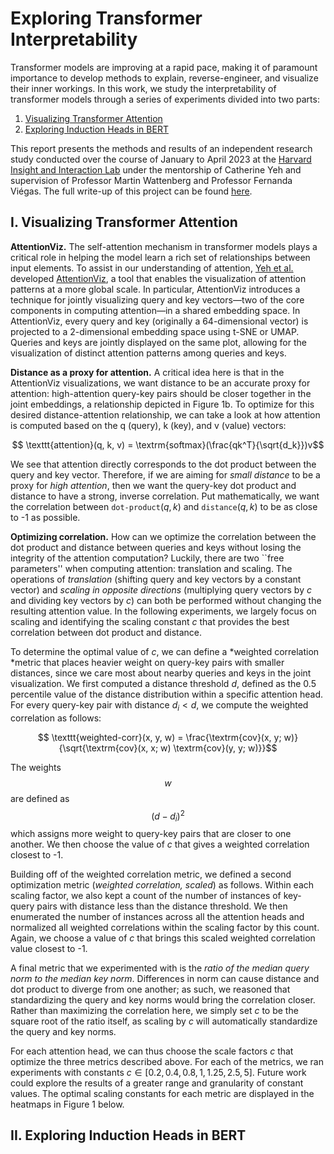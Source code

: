 # Exploring Transformer Interpretability

Transformer models are improving at a rapid pace, making it of paramount importance to develop methods to explain, reverse-engineer, and visualize their inner workings. In this work, we study the interpretability of transformer models through a series of experiments divided into two parts:

1. [Visualizing Transformer Attention](#I.-Visualizing-Transformer-Attention)
2. [Exploring Induction Heads in BERT](#II.-Exploring-Induction-Heads-in-BERT)

This report presents the methods and results of an independent research study conducted over the course of January to April 2023 at the [Harvard Insight and Interaction Lab](https://insight.seas.harvard.edu/) under the mentorship of Catherine Yeh and supervision of Professor Martin Wattenberg and Professor Fernanda Viégas. The full write-up of this project can be found [here](Paper.pdf).



## I. Visualizing Transformer Attention

**AttentionViz.** The self-attention mechanism in transformer models plays a critical role in helping the model learn a rich set of relationships between input elements. To assist in our understanding of attention, [Yeh et al.](https://arxiv.org/abs/2305.03210) developed [AttentionViz](http://attentionviz.com/), a tool that enables the visualization of attention patterns at a more global scale. In particular, AttentionViz introduces a technique for jointly visualizing query and key vectors—two of the core components in computing attention—in a shared embedding space. In AttentionViz, every query and key (originally a 64-dimensional vector) is projected to a 2-dimensional embedding space using t-SNE or UMAP. Queries and keys are jointly displayed on the same plot, allowing for the visualization of distinct attention patterns among queries and keys.

**Distance as a proxy for attention.** A critical idea here is that in the AttentionViz visualizations, we
want distance to be an accurate proxy for attention: high-attention query-key pairs should be closer together in the joint embeddings, a relationship depicted in Figure 1b. To optimize for this desired distance-attention
relationship, we can take a look at how attention is computed based on the q (query), k (key), and v (value)
vectors:

$$ \texttt{attention}(q, k, v) = \textrm{softmax}(\frac{qk^T}{\sqrt{d_k}})v$$

We see that attention directly corresponds to the dot product between the query and key vector. Therefore, if we are aiming for *small distance* to be a proxy for *high attention*, then we want the query-key dot product and distance to have a strong, inverse correlation. Put mathematically, we want the correlation between $\texttt{dot-product}(q, k)$ and $\texttt{distance}(q, k)$ to be as close to -1 as possible.

**Optimizing correlation.** How can we optimize the correlation between the dot product and distance between queries and keys without losing the integrity of the attention computation? Luckily, there are two ``free parameters'' when computing attention: translation and scaling. The operations of *translation* (shifting query and key vectors by a constant vector) and *scaling in opposite directions* (multiplying query vectors by $c$ and dividing key vectors by $c$) can both be performed without changing the resulting attention value. In the following experiments, we largely focus on scaling and identifying the scaling constant $c$ that provides the best correlation between dot product and distance. 

To determine the optimal value of $c$, we can define a *weighted correlation *metric that places heavier weight on query-key pairs with smaller distances, since we care most about nearby queries and keys in the joint visualization. We first computed a distance threshold $d$, defined as the 0.5 percentile value of the distance distribution within a specific attention head. For every query-key pair with distance $d_i < d$, we compute the weighted correlation as follows:

$$ \texttt{weighted-corr}(x, y, w) = \frac{\textrm{cov}(x, y; w)}{\sqrt{\textrm{cov}(x, x; w) \textrm{cov}(y, y; w)}}$$

The weights $$w$$ are defined as $$(d - d_i)^2$$ which assigns more weight to query-key pairs that are closer to one another. We then choose the value of $c$ that gives a weighted correlation closest to -1.

Building off of the weighted correlation metric, we defined a second optimization metric (*weighted correlation, scaled*) as follows. Within each scaling factor, we also kept a count of the number of instances of key-query pairs with distance less than the distance threshold. We then enumerated the number of instances across all the attention heads and normalized all weighted correlations within the scaling factor by this count. Again, we choose a value of $c$ that brings this scaled weighted correlation value closest to -1.

A final metric that we experimented with is the *ratio of the median query norm to the median key norm*. Differences in norm can cause distance and dot product to diverge from one another; as such, we reasoned that standardizing the query and key norms would bring the correlation closer. Rather than maximizing the correlation here, we simply set $c$ to be the square root of the ratio itself, as scaling by $c$ will automatically standardize the query and key norms.

For each attention head, we can thus choose the scale factors $c$ that optimize the three metrics described above. For each of the metrics, we ran experiments with constants  $c \in [0.2, 0.4, 0.8, 1, 1.25, 2.5, 5]$. Future work could explore the results of a greater range and granularity of constant values. The optimal scaling constants for each metric are displayed in the heatmaps in Figure 1 below.

## II. Exploring Induction Heads in BERT

